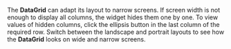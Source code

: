 The **DataGrid** can adapt its layout to narrow screens. If screen width is not enough to display all columns, the widget hides them one by one. To view values of hidden columns, click the ellipsis button in the last column of the required row. Switch between the landscape and portrait layouts to see how the **DataGrid** looks on wide and narrow screens.